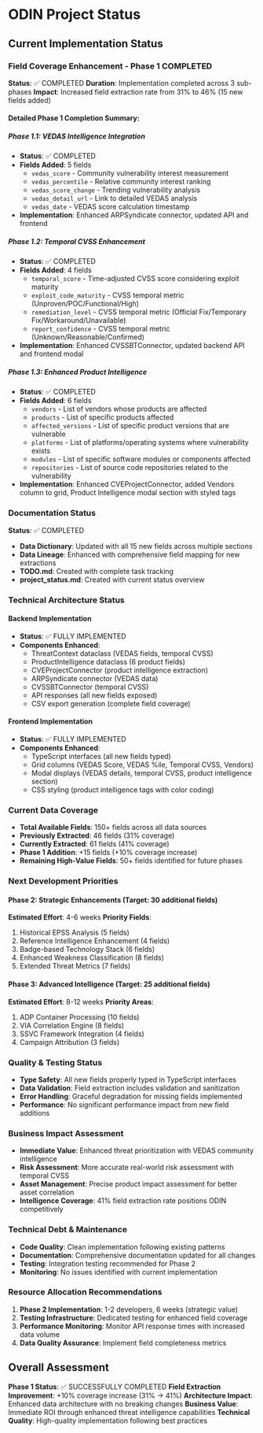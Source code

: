 # ODIN Project Status

## Current Implementation Status

### Field Coverage Enhancement - Phase 1 COMPLETED
**Status**: ✅ COMPLETED
**Duration**: Implementation completed across 3 sub-phases
**Impact**: Increased field extraction rate from 31% to 46% (15 new fields added)

#### Detailed Phase 1 Completion Summary:

##### Phase 1.1: VEDAS Intelligence Integration
- **Status**: ✅ COMPLETED
- **Fields Added**: 5 fields
  - `vedas_score` - Community vulnerability interest measurement
  - `vedas_percentile` - Relative community interest ranking  
  - `vedas_score_change` - Trending vulnerability analysis
  - `vedas_detail_url` - Link to detailed VEDAS analysis
  - `vedas_date` - VEDAS score calculation timestamp
- **Implementation**: Enhanced ARPSyndicate connector, updated API and frontend

##### Phase 1.2: Temporal CVSS Enhancement
- **Status**: ✅ COMPLETED
- **Fields Added**: 4 fields
  - `temporal_score` - Time-adjusted CVSS score considering exploit maturity
  - `exploit_code_maturity` - CVSS temporal metric (Unproven/POC/Functional/High)
  - `remediation_level` - CVSS temporal metric (Official Fix/Temporary Fix/Workaround/Unavailable)
  - `report_confidence` - CVSS temporal metric (Unknown/Reasonable/Confirmed)
- **Implementation**: Enhanced CVSSBTConnector, updated backend API and frontend modal

##### Phase 1.3: Enhanced Product Intelligence
- **Status**: ✅ COMPLETED
- **Fields Added**: 6 fields
  - `vendors` - List of vendors whose products are affected
  - `products` - List of specific products affected
  - `affected_versions` - List of specific product versions that are vulnerable
  - `platforms` - List of platforms/operating systems where vulnerability exists
  - `modules` - List of specific software modules or components affected
  - `repositories` - List of source code repositories related to the vulnerability
- **Implementation**: Enhanced CVEProjectConnector, added Vendors column to grid, Product Intelligence modal section with styled tags

### Documentation Status
**Status**: ✅ COMPLETED
- **Data Dictionary**: Updated with all 15 new fields across multiple sections
- **Data Lineage**: Enhanced with comprehensive field mapping for new extractions
- **TODO.md**: Created with complete task tracking
- **project_status.md**: Created with current status overview

### Technical Architecture Status

#### Backend Implementation
- **Status**: ✅ FULLY IMPLEMENTED
- **Components Enhanced**:
  - ThreatContext dataclass (VEDAS fields, temporal CVSS)
  - ProductIntelligence dataclass (6 product fields)
  - CVEProjectConnector (product intelligence extraction)
  - ARPSyndicate connector (VEDAS data)
  - CVSSBTConnector (temporal CVSS)
  - API responses (all new fields exposed)
  - CSV export generation (complete field coverage)

#### Frontend Implementation  
- **Status**: ✅ FULLY IMPLEMENTED
- **Components Enhanced**:
  - TypeScript interfaces (all new fields typed)
  - Grid columns (VEDAS Score, VEDAS %ile, Temporal CVSS, Vendors)
  - Modal displays (VEDAS details, temporal CVSS, product intelligence section)
  - CSS styling (product intelligence tags with color coding)

### Current Data Coverage
- **Total Available Fields**: 150+ fields across all data sources
- **Previously Extracted**: 46 fields (31% coverage)
- **Currently Extracted**: 61 fields (41% coverage) 
- **Phase 1 Addition**: +15 fields (+10% coverage increase)
- **Remaining High-Value Fields**: 50+ fields identified for future phases

### Next Development Priorities

#### Phase 2: Strategic Enhancements (Target: 30 additional fields)
**Estimated Effort**: 4-6 weeks
**Priority Fields**:
1. Historical EPSS Analysis (5 fields)
2. Reference Intelligence Enhancement (4 fields) 
3. Badge-based Technology Stack (6 fields)
4. Enhanced Weakness Classification (8 fields)
5. Extended Threat Metrics (7 fields)

#### Phase 3: Advanced Intelligence (Target: 25 additional fields)
**Estimated Effort**: 8-12 weeks
**Priority Areas**:
1. ADP Container Processing (10 fields)
2. VIA Correlation Engine (8 fields)
3. SSVC Framework Integration (4 fields)
4. Campaign Attribution (3 fields)

### Quality & Testing Status
- **Type Safety**: All new fields properly typed in TypeScript interfaces
- **Data Validation**: Field extraction includes validation and sanitization
- **Error Handling**: Graceful degradation for missing fields implemented
- **Performance**: No significant performance impact from new field additions

### Business Impact Assessment
- **Immediate Value**: Enhanced threat prioritization with VEDAS community intelligence
- **Risk Assessment**: More accurate real-world risk assessment with temporal CVSS
- **Asset Management**: Precise product impact assessment for better asset correlation
- **Intelligence Coverage**: 41% field extraction rate positions ODIN competitively

### Technical Debt & Maintenance
- **Code Quality**: Clean implementation following existing patterns
- **Documentation**: Comprehensive documentation updated for all changes
- **Testing**: Integration testing recommended for Phase 2
- **Monitoring**: No issues identified with current implementation

### Resource Allocation Recommendations
1. **Phase 2 Implementation**: 1-2 developers, 6 weeks (strategic value)
2. **Testing Infrastructure**: Dedicated testing for enhanced field coverage
3. **Performance Monitoring**: Monitor API response times with increased data volume
4. **Data Quality Assurance**: Implement field completeness metrics

## Overall Assessment
**Phase 1 Status**: ✅ SUCCESSFULLY COMPLETED
**Field Extraction Improvement**: +10% coverage increase (31% → 41%)
**Architecture Impact**: Enhanced data architecture with no breaking changes
**Business Value**: Immediate ROI through enhanced threat intelligence capabilities
**Technical Quality**: High-quality implementation following best practices